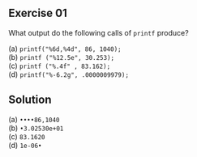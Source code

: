 ## Exercise 01

What output do the following calls of `printf` produce?

(a) `printf("%6d,%4d", 86, 1040);`  
(b) `printf ("%12.5e", 30.253);`  
(c) `printf ("%.4f" , 83.162);`  
(d) `printf("%-6.2g", .0000009979);`  

## Solution

(a) `••••86,1040`  
(b) `•3.02530e+01`  
(c) `83.1620`  
(d) `1e-06•`  